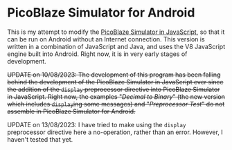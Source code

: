 # PicoBlaze Simulator for Android
This is my attempt to modify the [PicoBlaze Simulator in JavaScript](https://flatassembler.github.io/PicoBlaze/PicoBlaze.html), so that it can be run on Android without an Internet connection. This version is written in a combination of JavaScript and Java, and uses the V8 JavaScript engine built into Android. Right now, it is in very early stages of development.

<del>UPDATE on 10/08/2023: The development of this program has been falling behind the development of the PicoBlaze Simulator in JavaScript ever since the addition of the `display` preprocessor directive into PicoBlaze Simulator in JavaScript. Right now, the examples "*Decimal to Binary*" (the new version which includes `display`ing some messages) and "*Preprocessor Test*" do not assemble in PicoBlaze Simulator for Android.</del>

UPDATE on 13/08/2023: I have tried to make using the `display` preprocessor directive here a no-operation, rather than an error. However, I haven't tested that yet. 
